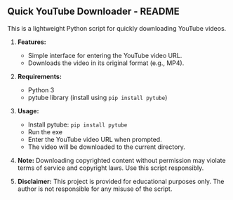 
## Quick YouTube Downloader - README
This is a lightweight Python script for quickly downloading YouTube videos.

1. **Features:**
	- Simple interface for entering the YouTube video URL.
	- Downloads the video in its original format (e.g., MP4).

2. **Requirements:**	
	- Python 3
	- pytube library (install using `pip install pytube`)

3. **Usage:**
	- Install pytube: `pip install pytube`
	- Run the exe
	- Enter the YouTube video URL when prompted.
	-	The video will be downloaded to the current directory.

4. **Note:**
	Downloading copyrighted content without permission may violate terms of service and copyright laws. Use this script responsibly.

5. **Disclaimer:**
	This project is provided for educational purposes only. The author is not responsible for any misuse of the script.